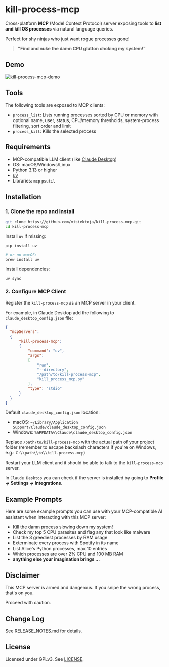 # kill-process-mcp

Cross-platform **MCP** (Model Context Protocol) server exposing tools to **list and kill OS processes** via natural language queries.

Perfect for shy ninjas who just want rogue processes gone!

> **"Find and nuke the damn CPU glutton choking my system!"**

<a id="demo"></a>
## Demo

![kill-process-mcp-demo](https://raw.githubusercontent.com/misiektoja/kill-process-mcp/refs/heads/main/assets/kill-process-mcp-demo.gif)

<a id="tools"></a>
## Tools

The following tools are exposed to MCP clients:

- `process_list`: Lists running processes sorted by CPU or memory with optional name, user, status, CPU/memory thresholds, system-process filtering, sort order and limit
- `process_kill`: Kills the selected process

<a id="requirements"></a>
## Requirements

* MCP-compatible LLM client (like [Claude Desktop](https://claude.ai/download))
* OS: macOS/Windows/Linux
* Python 3.13 or higher
* [uv](https://github.com/astral-sh/uv)
* Libraries: `mcp` `psutil`

<a id="installation"></a>
## Installation

<a id="1-clone-the-repo-and-install"></a>
### 1. Clone the repo and install

```sh
git clone https://github.com/misiektoja/kill-process-mcp.git
cd kill-process-mcp
```

Install `uv` if missing:

```sh
pip install uv

# or on macOS: 
brew install uv
```

Install dependencies:

```sh
uv sync
```

<a id="2-configure-mcp-client"></a>
### 2. Configure MCP Client

Register the `kill-process-mcp` as an MCP server in your client.

For example, in Claude Desktop add the following to `claude_desktop_config.json` file:


  ```json
{
    "mcpServers":
    {
        "kill-process-mcp":
        {
            "command": "uv",
            "args":
            [
                "run",
                "--directory",
                "/path/to/kill-process-mcp",
                "kill_process_mcp.py"
            ],
            "type": "stdio"
        }
    }
}
  ```

Default `claude_desktop_config.json` location:
- macOS: `~/Library/Application Support/Claude/claude_desktop_config.json`
- Windows: `%APPDATA%\Claude\claude_desktop_config.json`

Replace `/path/to/kill-process-mcp` with the actual path of your project folder (remember to escape backslash characters if you're on Windows, e.g.: `C:\\path\\to\\kill-process-mcp`)

Restart your LLM client and it should be able to talk to the `kill-process-mcp` server.

In `Claude Desktop` you can check if the server is installed by going to **Profile → Settings → Integrations**.

<a id="example-prompts"></a>
## Example Prompts

Here are some example prompts you can use with your MCP-compatible AI assistant when interacting with this MCP server:

- Kill the damn process slowing down my system!
- Check my top 5 CPU parasites and flag any that look like malware
- List the 3 greediest processes by RAM usage
- Exterminate every process with Spotify in its name
- List Alice's Python processes, max 10 entries
- Which processes are over 2% CPU and 100 MB RAM
- **anything else your imagination brings ...**

<a id="disclaimer"></a>
## Disclaimer

This MCP server is armed and dangerous. If you snipe the wrong process, that's on you. 

Proceed with caution.

<a id="change-log"></a>
## Change Log

See [RELEASE_NOTES.md](https://github.com/misiektoja/kill-process-mcp/blob/main/RELEASE_NOTES.md) for details.

<a id="license"></a>
## License

Licensed under GPLv3. See [LICENSE](https://github.com/misiektoja/kill-process-mcp/blob/main/LICENSE).
